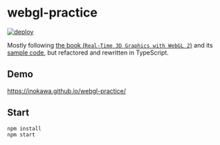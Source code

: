 # webgl-practice

[![deploy](https://github.com/inokawa/webgl-practice/actions/workflows/deploy.yml/badge.svg)](https://github.com/inokawa/webgl-practice/actions/workflows/deploy.yml)

Mostly following [the book (`Real-Time 3D Graphics with WebGL 2`)](https://github.com/oreilly-japan/real-time-3d-graphics-with-webgl2-2e-ja) and its [sample code](https://github.com/PacktPublishing/Real-Time-3D-Graphics-with-WebGL-2), but refactored and rewritten in TypeScript.

## Demo

https://inokawa.github.io/webgl-practice/

## Start

```sh
npm install
npm start
```
